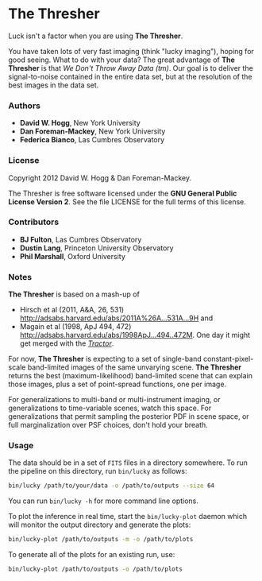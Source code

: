 # The Thresher

Luck isn't a factor when you are using **The Thresher**.

You have taken lots of very fast imaging (think "lucky imaging"),
hoping for good seeing.  What to do with your data?  The great
advantage of **The Thresher** is that *We Don't Throw Away Data (tm)*.
Our goal is to deliver the signal-to-noise contained in the entire
data set, but at the resolution of the best images in the data set.

### Authors

- **David W. Hogg**, New York University
- **Dan Foreman-Mackey**, New York University
- **Federica Bianco**, Las Cumbres Observatory

### License

Copyright 2012 David W. Hogg & Dan Foreman-Mackey.

The Thresher is free software licensed under the **GNU General Public
License Version 2**.  See the file LICENSE for the full terms of this
license.

### Contributors

- **BJ Fulton**, Las Cumbres Observatory
- **Dustin Lang**, Princeton University Observatory
- **Phil Marshall**, Oxford University

### Notes

**The Thresher** is based on a mash-up of
- Hirsch et al (2011, A&A, 26, 531)
<http://adsabs.harvard.edu/abs/2011A%26A...531A...9H> and
- Magain et al (1998, ApJ 494, 472)
<http://adsabs.harvard.edu/abs/1998ApJ...494..472M>.
One day it might get merged with
the *[Tractor](http://thetractor.org/)*.

For now, **The Thresher** is expecting to a set of single-band
constant-pixel-scale band-limited images of the same unvarying scene.
**The Thresher** returns the best (maximum-likelihood) band-limited
scene that can explain those images, plus a set of point-spread
functions, one per image.

For generalizations to multi-band or multi-instrument imaging, or
generalizations to time-variable scenes, watch this space.  For
generalizations that permit sampling the posterior PDF in scene space,
or full marginalization over PSF choices, don't hold your breath.

### Usage

The data should be in a set of `FITS` files in a directory somewhere.
To run the pipeline on this directory, run `bin/lucky` as follows:

```bash
bin/lucky /path/to/your/data -o /path/to/outputs --size 64
```

You can run `bin/lucky -h` for more command line options.

To plot the inference in real time, start the `bin/lucky-plot` daemon
which will monitor the output directory and generate the plots:

```bash
bin/lucky-plot /path/to/outputs -m -o /path/to/plots
```

To generate all of the plots for an existing run, use:

```bash
bin/lucky-plot /path/to/outputs -o /path/to/plots
```
